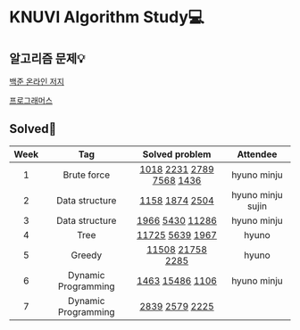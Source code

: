 # KNUVI Algorithm Study💻

## 알고리즘 문제💡

[백준 온라인 저지](https://www.acmicpc.net)

[프로그래머스](https://programmers.co.kr)

## Solved🥳

|Week|Tag|Solved problem|Attendee|
|:---:|:--:|:-----------:|:---:|
|1|Brute force|[1018](https://www.acmicpc.net/problem/1018) [2231](https://www.acmicpc.net/problem/2231) [2789](https://www.acmicpc.net/problem/2798) [7568](https://www.acmicpc.net/problem/7568) [1436](https://www.acmicpc.net/problem/1436)|hyuno minju|
|2|Data structure|[1158](https://www.acmicpc.net/problem/1158) [1874](https://www.acmicpc.net/problem/1874) [2504](https://www.acmicpc.net/problem/2504)|hyuno minju sujin|
|3|Data structure|[1966](https://www.acmicpc.net/problem/1966) [5430](https://www.acmicpc.net/problem/5430) [11286](https://www.acmicpc.net/problem/11286)|hyuno minju|
|4|Tree|[11725](https://www.acmicpc.net/problem/11725) [5639](https://www.acmicpc.net/problem/5639) [1967](https://www.acmicpc.net/problem/1967)|hyuno|
|5|Greedy|[11508](https://www.acmicpc.net/problem/11508) [21758](https://www.acmicpc.net/problem/21758) [2285](https://www.acmicpc.net/problem/2285)|hyuno|
|6|Dynamic Programming|[1463](https://www.acmicpc.net/problem/1463) [15486](https://www.acmicpc.net/problem/15486) [1106](https://www.acmicpc.net/problem/1106)|hyuno minju|
|7|Dynamic Programming|[2839](https://www.acmicpc.net/problem/2839) [2579](https://www.acmicpc.net/problem/2579) [2225](https://www.acmicpc.net/problem/2225)|
